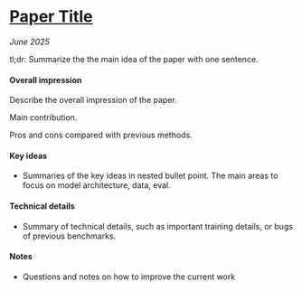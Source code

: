# [Paper Title](link_to_paper)

_June 2025_

tl;dr: Summarize the the main idea of the paper with one sentence.

#### Overall impression
Describe the overall impression of the paper. 

Main contribution.

Pros and cons compared with previous methods.

#### Key ideas
- Summaries of the key ideas in nested bullet point. The main areas to focus on model architecture, data, eval.

#### Technical details
- Summary of technical details, such as important training details, or bugs of previous benchmarks.

#### Notes
- Questions and notes on how to improve the current work

